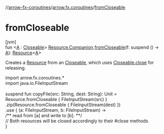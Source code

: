 //[arrow-fx-coroutines](../../index.md)/[arrow.fx.coroutines](index.md)/[fromCloseable](from-closeable.md)

# fromCloseable

[jvm]\
fun &lt;[A](from-closeable.md) : [Closeable](https://docs.oracle.com/javase/8/docs/api/java/io/Closeable.html)&gt; [Resource.Companion](-resource/-companion/index.md#-1559173624%2FExtensions%2F1399459356).[fromCloseable](from-closeable.md)(f: suspend () -&gt; [A](from-closeable.md)): [Resource](../../../arrow-fx-coroutines/arrow-fx-coroutines/arrow.fx.coroutines/-resource/index.md)&lt;[A](from-closeable.md)&gt;

Creates a [Resource](../../../arrow-fx-coroutines/arrow-fx-coroutines/arrow.fx.coroutines/-resource/index.md) from an [Closeable](https://docs.oracle.com/javase/8/docs/api/java/io/Closeable.html), which uses [Closeable.close](https://docs.oracle.com/javase/8/docs/api/java/io/Closeable.html#close--) for releasing.

import arrow.fx.coroutines.*\
import java.io.FileInputStream\
\
suspend fun copyFile(src: String, dest: String): Unit =\
  Resource.fromCloseable { FileInputStream(src) }\
    .zip(Resource.fromCloseable { FileInputStream(dest) })\
    .use { (a: FileInputStream, b: FileInputStream) -&gt;\
       /** read from [a] and write to [b]. **/\
       // Both resources will be closed accordingly to their #close methods\
    }<!--- KNIT example-resourceextensions-02.kt -->
